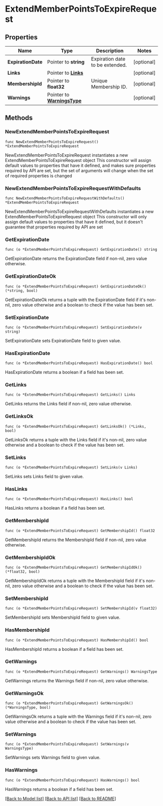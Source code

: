 # ExtendMemberPointsToExpireRequest

## Properties

Name | Type | Description | Notes
------------ | ------------- | ------------- | -------------
**ExpirationDate** | Pointer to **string** | Expiration date to be extended. | [optional] 
**Links** | Pointer to [**Links**](Links.md) |  | [optional] 
**MembershipId** | Pointer to **float32** | Unique Membership ID. | [optional] 
**Warnings** | Pointer to [**WarningsType**](WarningsType.md) |  | [optional] 

## Methods

### NewExtendMemberPointsToExpireRequest

`func NewExtendMemberPointsToExpireRequest() *ExtendMemberPointsToExpireRequest`

NewExtendMemberPointsToExpireRequest instantiates a new ExtendMemberPointsToExpireRequest object
This constructor will assign default values to properties that have it defined,
and makes sure properties required by API are set, but the set of arguments
will change when the set of required properties is changed

### NewExtendMemberPointsToExpireRequestWithDefaults

`func NewExtendMemberPointsToExpireRequestWithDefaults() *ExtendMemberPointsToExpireRequest`

NewExtendMemberPointsToExpireRequestWithDefaults instantiates a new ExtendMemberPointsToExpireRequest object
This constructor will only assign default values to properties that have it defined,
but it doesn't guarantee that properties required by API are set

### GetExpirationDate

`func (o *ExtendMemberPointsToExpireRequest) GetExpirationDate() string`

GetExpirationDate returns the ExpirationDate field if non-nil, zero value otherwise.

### GetExpirationDateOk

`func (o *ExtendMemberPointsToExpireRequest) GetExpirationDateOk() (*string, bool)`

GetExpirationDateOk returns a tuple with the ExpirationDate field if it's non-nil, zero value otherwise
and a boolean to check if the value has been set.

### SetExpirationDate

`func (o *ExtendMemberPointsToExpireRequest) SetExpirationDate(v string)`

SetExpirationDate sets ExpirationDate field to given value.

### HasExpirationDate

`func (o *ExtendMemberPointsToExpireRequest) HasExpirationDate() bool`

HasExpirationDate returns a boolean if a field has been set.

### GetLinks

`func (o *ExtendMemberPointsToExpireRequest) GetLinks() Links`

GetLinks returns the Links field if non-nil, zero value otherwise.

### GetLinksOk

`func (o *ExtendMemberPointsToExpireRequest) GetLinksOk() (*Links, bool)`

GetLinksOk returns a tuple with the Links field if it's non-nil, zero value otherwise
and a boolean to check if the value has been set.

### SetLinks

`func (o *ExtendMemberPointsToExpireRequest) SetLinks(v Links)`

SetLinks sets Links field to given value.

### HasLinks

`func (o *ExtendMemberPointsToExpireRequest) HasLinks() bool`

HasLinks returns a boolean if a field has been set.

### GetMembershipId

`func (o *ExtendMemberPointsToExpireRequest) GetMembershipId() float32`

GetMembershipId returns the MembershipId field if non-nil, zero value otherwise.

### GetMembershipIdOk

`func (o *ExtendMemberPointsToExpireRequest) GetMembershipIdOk() (*float32, bool)`

GetMembershipIdOk returns a tuple with the MembershipId field if it's non-nil, zero value otherwise
and a boolean to check if the value has been set.

### SetMembershipId

`func (o *ExtendMemberPointsToExpireRequest) SetMembershipId(v float32)`

SetMembershipId sets MembershipId field to given value.

### HasMembershipId

`func (o *ExtendMemberPointsToExpireRequest) HasMembershipId() bool`

HasMembershipId returns a boolean if a field has been set.

### GetWarnings

`func (o *ExtendMemberPointsToExpireRequest) GetWarnings() WarningsType`

GetWarnings returns the Warnings field if non-nil, zero value otherwise.

### GetWarningsOk

`func (o *ExtendMemberPointsToExpireRequest) GetWarningsOk() (*WarningsType, bool)`

GetWarningsOk returns a tuple with the Warnings field if it's non-nil, zero value otherwise
and a boolean to check if the value has been set.

### SetWarnings

`func (o *ExtendMemberPointsToExpireRequest) SetWarnings(v WarningsType)`

SetWarnings sets Warnings field to given value.

### HasWarnings

`func (o *ExtendMemberPointsToExpireRequest) HasWarnings() bool`

HasWarnings returns a boolean if a field has been set.


[[Back to Model list]](../README.md#documentation-for-models) [[Back to API list]](../README.md#documentation-for-api-endpoints) [[Back to README]](../README.md)


